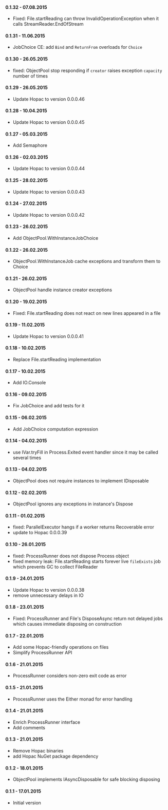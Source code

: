 #### 0.1.32 - 07.08.2015
* Fixed: File.startReading can throw InvalidOperationException when it calls StreamReader.EndOfStream

#### 0.1.31 - 11.06.2015
* JobChoice CE: add `Bind` and `ReturnFrom` overloads for `Choice`

#### 0.1.30 - 26.05.2015
* fixed: ObjectPool stop responding if `creator` raises exception `capacity` number of times

#### 0.1.29 - 26.05.2015
* Update Hopac to version 0.0.0.46

#### 0.1.28 - 10.04.2015
* Update Hopac to version 0.0.0.45

#### 0.1.27 - 05.03.2015
* Add Semaphore

#### 0.1.26 - 02.03.2015
* Update Hopac to version 0.0.0.44

#### 0.1.25 - 28.02.2015
* Update Hopac to version 0.0.0.43

#### 0.1.24 - 27.02.2015
* Update Hopac to version 0.0.0.42

#### 0.1.23 - 26.02.2015
* Add ObjectPool.WithInstanceJobChoice

#### 0.1.22 - 26.02.2015
* ObjectPool.WithInstanceJob cache exceptions and transform them to Choice

#### 0.1.21 - 26.02.2015
* ObjectPool handle instance creator exceptions

#### 0.1.20 - 19.02.2015
* Fixed: File.startReading does not react on new lines appeared in a file

#### 0.1.19 - 11.02.2015
* Update Hopac to version 0.0.0.41

#### 0.1.18 - 10.02.2015
* Replace File.startReading implementation

#### 0.1.17 - 10.02.2015
* Add IO.Console

#### 0.1.16 - 09.02.2015
* Fix JobChoice and add tests for it

#### 0.1.15 - 06.02.2015
* Add JobChoice computation expression

#### 0.1.14 - 04.02.2015
* use IVar.tryFill in Process.Exited event handler since it may be called several times

#### 0.1.13 - 04.02.2015
* ObjectPool does not require instances to implement IDisposable

#### 0.1.12 - 02.02.2015
* ObjectPool ignores any exceptions in instance's Dispose

#### 0.1.11 - 01.02.2015
* fixed: ParallelExecutor hangs if a worker returns Recoverable error
* update to Hopac 0.0.0.39

#### 0.1.10 - 26.01.2015
* fixed: ProcessRunner does not dispose Process object
* fixed memory leak: File.startReading starts forever live `fileExists` job which prevents GC to collect FileReader

#### 0.1.9 - 24.01.2015
* Update Hopac to version 0.0.0.38
* remove unnecessary delays in IO

#### 0.1.8 - 23.01.2015
* Fixed: ProcessRunner and File's DisposeAsync return not delayed jobs which causes immediate disposing on construction

#### 0.1.7 - 22.01.2015
* Add some Hopac-friendly operations on files
* Simplify ProcessRunner API

#### 0.1.6 - 21.01.2015
* ProcessRunner considers non-zero exit code as error

#### 0.1.5 - 21.01.2015
* ProcessRunner uses the Either monad for error handling

#### 0.1.4 - 21.01.2015
* Enrich ProcessRunner interface
* Add comments

#### 0.1.3 - 21.01.2015
* Remove Hopac binaries
* add Hopac NuGet package dependency

#### 0.1.2 - 18.01.2015
* ObjectPool implements IAsyncDisposable for safe blocking disposing

#### 0.1.1 - 17.01.2015
* Initial version
